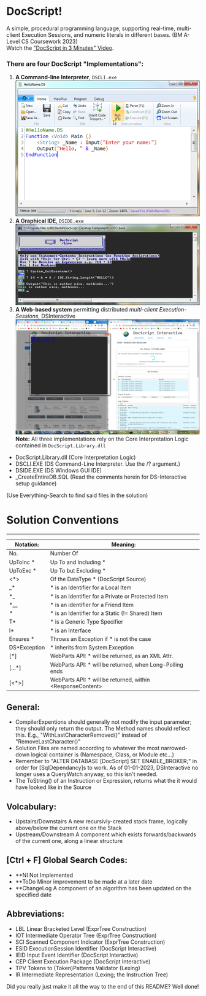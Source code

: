 ﻿# DocScript!
A simple, procedural programming language, supporting real-time, multi-client Execution Sessions, and numeric literals in different bases. (BM A-Level CS Coursework 2023)  
Watch the ["DocScript in 3 Minutes" Video](https://www.youtube.com/watch?v=ybl5pVSJOOk).


### There are four DocScript "Implementations":
1. **A Command-line Interpreter**, `DSCLI.exe`
	![DocScript Windows IDE Demonstration](https://github.com/BenMullan/DocScript/blob/master/_Resources/Documentation/DSIDE_Demo.png?raw=true)
2. **A Graphical IDE**, `DSIDE.exe`
	![DocScript Command-line Demonstration](https://github.com/BenMullan/DocScript/blob/master/_Resources/Documentation/DSCLI_Demo.png?raw=true)
3. **A Web-based system** permitting distributed *multi-client Execution-Sessions*, DSInteractive
	![DocScript Interactive Demonstration](https://github.com/BenMullan/DocScript/blob/master/_Resources/Documentation/DSInteractive_Demo.png?raw=true)
**Note:** All three implementations rely on the Core Interpretation Logic contained in `DocScript.Library.dll`
- DocScript.Library.dll		(Core Interpretation Logic)
- DSCLI.EXE					(DS Command-Line Interpreter. Use the /? argument.)
- DSIDE.EXE					(DS Windows GUI IDE)
- _CreateEntireDB.SQL		(Read the comments herein for DS-Interactive setup guidance)

(Use Everything-Search to find said files in the solution)

# Solution Conventions
--------------------------------------------------

|Notation:		|Meaning:															|
|---------------|-------------------------------------------------------------------|
|No.			|Number Of															|
|UpToInc *		|Up To and Including *												|
|UpToExc *		|Up To but Excluding *												|
|<*>			|Of the DataType * (DocScript Source)								|
|_*				|* is an Identifier for a Local Item								|
|*_				|* is an Identifier for a Private or Protected Item					|
|*__			|* is an identifier for a Friend Item								|
|_*_			|* is an Identifier for a Static (!= Shared) Item					|
|T*				|* is a Generic Type Specifier										|
|I*				|* is an Interface													|
|Ensures *		|Throws an Exception if * is not the case							|
|DS*Exception	|* inherits from System.Exception									|
|[*]			|WebParts API: * will be returned, as an XML Attr.					|
|[...*]			|WebParts API: * will be returned, when Long-Polling ends			|
|[<*>]			|WebParts API: * will be returned, within &lt;ResponseContent&gt;	|


General:
--------
- CompilerExpentions should generally not modify the input parameter; they should only return the output. The Method names should reflect this. E.g., "WithLastCharacterRemoved()" instead of "RemoveLastCharacter()"
- Solution Files are named according to whatever the most narrowed-down logical container is (Namespace, Class, or Module etc...)
- Remember to "ALTER DATABASE [DocScript] SET ENABLE_BROKER;" in order for [SqlDependancy]s to work. As of 01-01-2023, DSInteractive no longer uses a QueryWatch anyway, so this isn't needed.
- The ToString() of an Instruction or Expression, returns what the it would have looked like in the Source


Volcabulary:
------------
- Upstairs/Downstairs		A new recursivly-created stack frame, logically above/below the current one on the Stack
- Upstream/Downstream		A component which exists forwards/backwards of the current one, along a linear structure


[Ctrl + F] Global Search Codes:
-------------------------------
- **NI				Not Implemented
- **ToDo			Minor improvement to be made at a later date
- **ChangeLog		A component of an algorithm has been updated on the specified date


Abbreviations:
--------------
- LBL		Linear Bracketed Level (ExprTree Construction)
- IOT		Intermediate Operator Tree (ExprTree Construction)
- SCI		Scanned Component Indicator (ExprTree Construction)
- ESID		ExecutionSession Identifier (DocScript Interactive)
- IEID		Input Event Identifier (DocScript Interactive)
- CEP		Client Execution Package (DocScript Interactive)
- TPV		Tokens to (Token)Patterns Validator (Lexing)
- IR		Intermediate Representation (Lexing; the Instruction Tree)

Did you really just make it all the way to the end of this README? Well done!